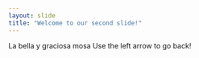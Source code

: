 ```yaml
---
layout: slide
title: "Welcome to our second slide!"
---
```

La bella y graciosa mosa
Use the left arrow to go back!
